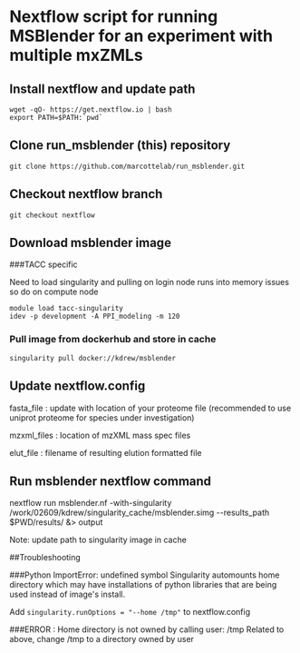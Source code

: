 # Nextflow script for running MSBlender for an experiment with multiple mxZMLs

## Install nextflow and update path
```
wget -qO- https://get.nextflow.io | bash
export PATH=$PATH:`pwd`
```

## Clone run_msblender (this) repository
```
git clone https://github.com/marcottelab/run_msblender.git
```

## Checkout nextflow branch
```
git checkout nextflow
```

## Download msblender image
###TACC specific

Need to load singularity and pulling on login node runs into memory issues so do on compute node

```
module load tacc-singularity
idev -p development -A PPI_modeling -m 120
```

### Pull image from dockerhub and store in cache
```
singularity pull docker://kdrew/msblender
```

## Update nextflow.config

fasta_file : update with location of your proteome file (recommended to use uniprot proteome for species under investigation)

mzxml_files : location of mzXML mass spec files

elut_file : filename of resulting elution formatted file

## Run msblender nextflow command
nextflow run msblender.nf -with-singularity /work/02609/kdrew/singularity_cache/msblender.simg --results_path $PWD/results/ &> output

Note: update path to singularity image in cache


##Troubleshooting

###Python ImportError: undefined symbol 
Singularity automounts home directory which may have installations of python libraries that are being used instead of image's install. 

Add ```singularity.runOptions = "--home /tmp"``` to nextflow.config

###ERROR  : Home directory is not owned by calling user: /tmp
Related to above, change /tmp to a directory owned by user


